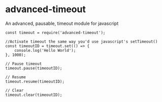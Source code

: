 # advanced-timeout
An advanced, pausable, timeout module for javascript

    const timeout = require('advanced-timeout');

    //Activate timeout the same way you'd use javascript's setTimeout()
    const timeoutID = timeout.set(() => {
        console.log('Hello World');
    }, 1000);

    // Pause timeout
    timeout.pause(timeoutID);

    // Resume
    timeout.resume(timeoutID);

    // Clear
    timeout.clear(timeoutID);



